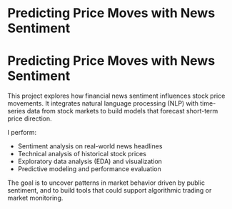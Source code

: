 # Predicting Price Moves with News Sentiment
# Predicting Price Moves with News Sentiment

This project explores how financial news sentiment influences stock price movements. It integrates natural language processing (NLP) with time-series data from stock markets to build models that forecast short-term price direction. 

I perform:
- Sentiment analysis on real-world news headlines
- Technical analysis of historical stock prices
- Exploratory data analysis (EDA) and visualization
- Predictive modeling and performance evaluation

The goal is to uncover patterns in market behavior driven by public sentiment, and to build tools that could support algorithmic trading or market monitoring.


